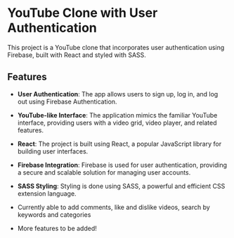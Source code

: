 # YouTube Clone with User Authentication

This project is a YouTube clone that incorporates user authentication using Firebase, built with React and styled with SASS.

## Features

- **User Authentication**: The app allows users to sign up, log in, and log out using Firebase Authentication.

- **YouTube-like Interface**: The application mimics the familiar YouTube interface, providing users with a video grid, video player, and related features.

- **React**: The project is built using React, a popular JavaScript library for building user interfaces.

- **Firebase Integration**: Firebase is used for user authentication, providing a secure and scalable solution for managing user accounts.

- **SASS Styling**: Styling is done using SASS, a powerful and efficient CSS extension language.

- Currently able to add comments, like and dislike videos, search by keywords and categories

- More features to be added!


